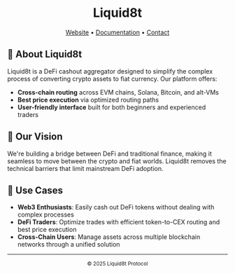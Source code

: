 <div align="center">
  <h1>Liquid8t</h1>
  
  <p>
    <a href="#">Website</a> •
    <a href="#">Documentation</a> •
    <a href="#">Contact</a>
  </p>
</div>

## 🌊 About Liquid8t

Liquid8t is a DeFi cashout aggregator designed to simplify the complex process of converting crypto assets to fiat currency. Our platform offers:

- **Cross-chain routing** across EVM chains, Solana, Bitcoin, and alt-VMs  
- **Best price execution** via optimized routing paths  
- **User-friendly interface** built for both beginners and experienced traders  

## 🚀 Our Vision

We're building a bridge between DeFi and traditional finance, making it seamless to move between the crypto and fiat worlds. Liquid8t removes the technical barriers that limit mainstream DeFi adoption.

## 💼 Use Cases

- **Web3 Enthusiasts**: Easily cash out DeFi tokens without dealing with complex processes  
- **DeFi Traders**: Optimize trades with efficient token-to-CEX routing and best price execution  
- **Cross-Chain Users**: Manage assets across multiple blockchain networks through a unified solution  

---

<div align="center">
  <sub>© 2025 Liquid8t Protocol</sub>
</div>
